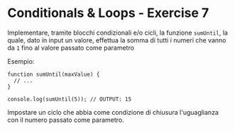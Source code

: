 # Conditionals & Loops - Exercise 7

Implementare, tramite blocchi condizionali e/o cicli, la funzione `sumUntil`, la quale, dato in input un valore, effettua la somma di tutti i numeri che vanno da `1` fino al valore passato come parametro

Esempio:

```
function sumUntil(maxValue) {
  // ...
}

console.log(sumUntil(5)); // OUTPUT: 15
```

Impostare un ciclo che abbia come condizione di chiusura l'uguaglianza con il numero passato come parametro.

